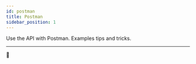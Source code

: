 ```yaml
---
id: postman
title: Postman
sidebar_position: 1
---
```


Use the API with Postman.
Examples tips and tricks.

---

:rocket:

